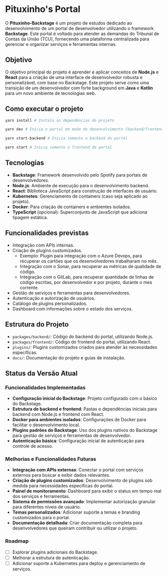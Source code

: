 # Pituxinho's Portal

O **Pituxinho-Backstage** é um projeto de estudos dedicado ao desenvolvimento de um portal de desenvolvedor utilizando o framework **Backstage**. Este portal é voltado para atender as demandas do Tribunal de Contas da União (TCU), fornecendo uma plataforma centralizada para gerenciar e organizar serviços e ferramentas internas.

## Objetivo

O objetivo principal do projeto é aprender e aplicar conceitos de **Node.js** e **React** para a criação de uma interface de desenvolvedor robusta e personalizável, com base no Backstage. Este projeto serve como uma transição de um desenvolvedor com forte background em **Java** e **Kotlin** para um novo ambiente de tecnologias web.

## Como executar o projeto

```sh
yarn install # Instala as dependências do projeto
```
```sh
yarn dev # Inicia o portal em modo de desenvolvimento (backend/frontend)
```
```sh
yarn start-backend # Inicia somente o backend do portal
```

```sh
yarn start # Inicia somente o frontend do portal
```

## Tecnologias

- **Backstage**: Framework desenvolvido pelo Spotify para portais de desenvolvedores.
- **Node.js**: Ambiente de execução para o desenvolvimento backend.
- **React**: Biblioteca JavaScript para construção de interfaces de usuário.
- **Kubernetes**: Gerenciamento de containers (caso seja aplicado ao projeto).
- **Docker**: Para criação de containers e ambientes isolados.
- **TypeScript** (opcional): Superconjunto de JavaScript que adiciona tipagem estática.

## Funcionalidades previstas

- Integração com APIs internas.
- Criação de plugins customizados.
  - Exemplo: Plugin para integração com o Azure Devops, para recuperar os cartões que os desenvolvedores trabalharam no mês.
  - Integração com o Sonar, para recuperar as métricas de qualidade de código.
  - Integração com o GitLab, para recuperar quantidade de linhas de código escritas, por desenvolvedor e por projeto, durante o mes corrente.
- Gestão de serviços e ferramentas para desenvolvedores.
- Autenticação e autorização de usuários.
- Catálogo de plugins personalizados.
- Dashboard com informações sobre o estado dos serviços.

## Estrutura do Projeto

- `packages/backend/`: Código do backend do portal, utilizando Node.js.
- `packages/frontend/`: Código do frontend do portal, utilizando React.
- `plugins/`: Plugins customizados criados para atender às necessidades específicas.
- `docs/`: Documentação do projeto e guias de instalação.

## Status da Versão Atual

### Funcionalidades Implementadas

- **Configuração inicial do Backstage**: Projeto configurado com o básico do Backstage.
- **Estrutura de backend e frontend**: Pastas e dependências iniciais para backend com Node.js e frontend com React.
- **Docker para ambientes isolados**: Configurações de Docker para facilitar o desenvolvimento local.
- **Plugins padrões do Backstage**: Uso dos plugins nativos do Backstage para gestão de serviços e ferramentas de desenvolvedor.
- **Autenticação básica**: Configuração inicial de autenticação para controle de acesso.

### Melhorias e Funcionalidades Futuras

- **Integração com APIs externas**: Conectar o portal com serviços externos para buscar e exibir dados relevantes.
- **Criação de plugins customizados**: Desenvolvimento de plugins sob medida para necessidades específicas do portal.
- **Painel de monitoramento**: Dashboard para exibir o status em tempo real dos serviços e ferramentas.
- **Sistema de permissões avançado**: Implementar autorização granular para diferentes níveis de usuário.
- **Temas personalizados**: Adicionar suporte a temas e branding customizados para o portal.
- **Documentação detalhada**: Criar documentação completa para desenvolvedores que queiram contribuir ou utilizar o projeto.

### Roadmap

- [ ] Explorar plugins adicionais do Backstage.
- [ ] Melhorar a estrutura de autenticação.
- [ ] Adicionar suporte a Kubernetes para deploy e gerenciamento de serviços.
